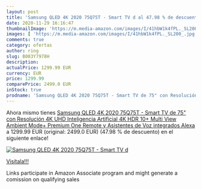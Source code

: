 ```yaml
---
layout: post
title: 'Samsung QLED 4K 2020 75Q75T - Smart TV d al 47.98 % de descuento'
date: 2020-11-29 16:16:47
thumbnailImage: 'https://m.media-amazon.com/images/I/41hbW1k4fPL._SL200_.jpg'
images: [ 'https://m.media-amazon.com/images/I/41hbW1k4fPL._SL200_.jpg' ]
comments: true
category: ofertas
author: ring
slug: B083Y7978H
description:
actualPrice: 1299.99 EUR
currency: EUR
price: 1299.99
comparePrice: 2499.0 EUR
inStock: true
prodname: 'Samsung QLED 4K 2020 75Q75T - Smart TV de 75" con Resolución 4K UHD  Inteligencia Artificial 4K  HDR 10+  Multi View  Ambient Mode+  Premium One Remote y Asistentes de Voz integrados  Alexa '
---
```


Ahora mismo tienes [Samsung QLED 4K 2020 75Q75T - Smart TV de 75" con Resolución 4K UHD  Inteligencia Artificial 4K  HDR 10+  Multi View  Ambient Mode+  Premium One Remote y Asistentes de Voz integrados  Alexa ](https://www.amazon.es/dp/B083Y7978H/?tag=tolees-21) a 1299.99 EUR (original: 2499.0 EUR) (47.98 %  de descuento) en el siguiente enlace!

[![Samsung QLED 4K 2020 75Q75T - Smart TV d](https://m.media-amazon.com/images/I/41hbW1k4fPL._SL200_.jpg)](https://www.amazon.es/dp/B083Y7978H/?tag=tolees-21)

[Visítala!!!](https://www.amazon.es/dp/B083Y7978H/?tag=tolees-21)

Links participate in Amazon Associate program and might generate a comission on qualifying sales
